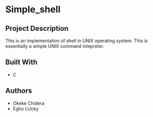 # Simple_shell

## Project Description

This is an implementation of shell in UNIX operating system. This is essentially a simple UNIX command intepreter.

## Built With

- C

## Authors

- Okeke Chidera
- Egho LUcky
